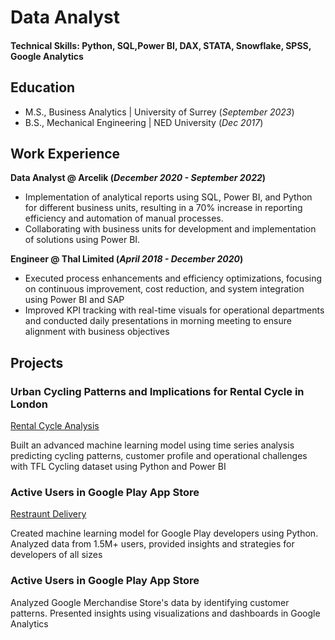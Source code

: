# Data Analyst

#### Technical Skills: Python, SQL,Power BI, DAX, STATA, Snowflake, SPSS, Google Analytics

## Education							       		
- M.S., Business Analytics	| University of Surrey (_September 2023_)	 			        		
- B.S., Mechanical Engineering | NED University (_Dec 2017_)

## Work Experience
**Data Analyst @ Arcelik (_December 2020 - September 2022_)**
- Implementation of analytical reports using SQL, Power BI, and Python for different business units, resulting in a 70% increase in reporting efficiency and automation of manual processes.
- Collaborating with business units for development and implementation of solutions using Power BI.

**Engineer @ Thal Limited (_April 2018 - December 2020_)**
- Executed process enhancements and efficiency optimizations, focusing on continuous improvement, cost reduction, and system integration using Power BI and SAP
- Improved KPI tracking with real-time visuals for operational departments and conducted daily presentations in morning meeting to ensure alignment with business objectives

## Projects
### Urban Cycling Patterns and Implications for Rental Cycle in London
[Rental Cycle Analysis](https://1drv.ms/f/c/37d9069e0091083a/Eq7LMgJmb_9MvMBXjt9o5gkBXZjf4YhV0rLYghSN_e0kjA?e=qSpaZY)

Built an advanced machine learning model using time series analysis predicting cycling patterns, customer profile and operational challenges with TFL Cycling dataset using Python and Power BI

### Active Users in Google Play App Store
[Restraunt Delivery](https://1drv.ms/u/c/37d9069e0091083a/EcAbhLoml6NJtmEdtO2dTaUBbUJWZ9Sr5rgbj12CGTVZMQ?e=DwcfAF)

Created machine learning model for Google Play developers using Python. Analyzed data from 1.5M+ users, provided insights and strategies for developers of all sizes


### Active Users in Google Play App Store

Analyzed Google Merchandise Store's data by identifying customer patterns. Presented insights using visualizations and dashboards in Google Analytics

